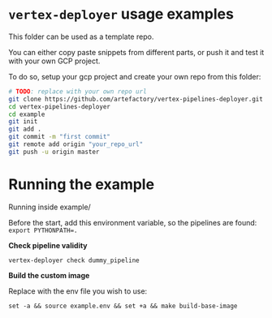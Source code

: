 # `vertex-deployer` usage examples

This folder can be used as a template repo.

You can either copy paste snippets from different parts, or push it and test it with your own GCP project.

To do so, setup your gcp project and create your own repo from this folder:
```bash
# TODO: replace with your own repo url
git clone https://github.com/artefactory/vertex-pipelines-deployer.git
cd vertex-pipelines-deployer
cd example
git init
git add .
git commit -m "first commit"
git remote add origin "your_repo_url"
git push -u origin master
```

# Running the example

Running inside example/

Before the start, add this environment variable, so the pipelines are found: `export PYTHONPATH=.`

**Check pipeline validity**
```
vertex-deployer check dummy_pipeline
```

**Build the custom image**

Replace with the env file you wish to use:
```
set -a && source example.env && set +a && make build-base-image
```
